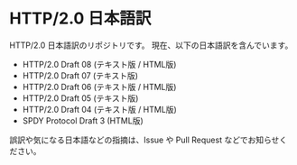 HTTP/2.0 日本語訳
================

HTTP/2.0 日本語訳のリポジトリです。
現在、以下の日本語訳を含んでいます。

* HTTP/2.0 Draft 08 (テキスト版 / HTML版)
* HTTP/2.0 Draft 07 (テキスト版)
* HTTP/2.0 Draft 06 (テキスト版 / HTML版)
* HTTP/2.0 Draft 05 (テキスト版)
* HTTP/2.0 Draft 04 (テキスト版 / HTML版)
* SPDY Protocol Draft 3 (HTML版)

誤訳や気になる日本語などの指摘は、Issue や Pull Request などでお知らせください。
